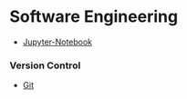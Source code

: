 # Software Engineering

* [Jupyter-Notebook](IDE/Jupyter-Notebook.md)

### Version Control
* [Git](version-control/Git/README.md)


 